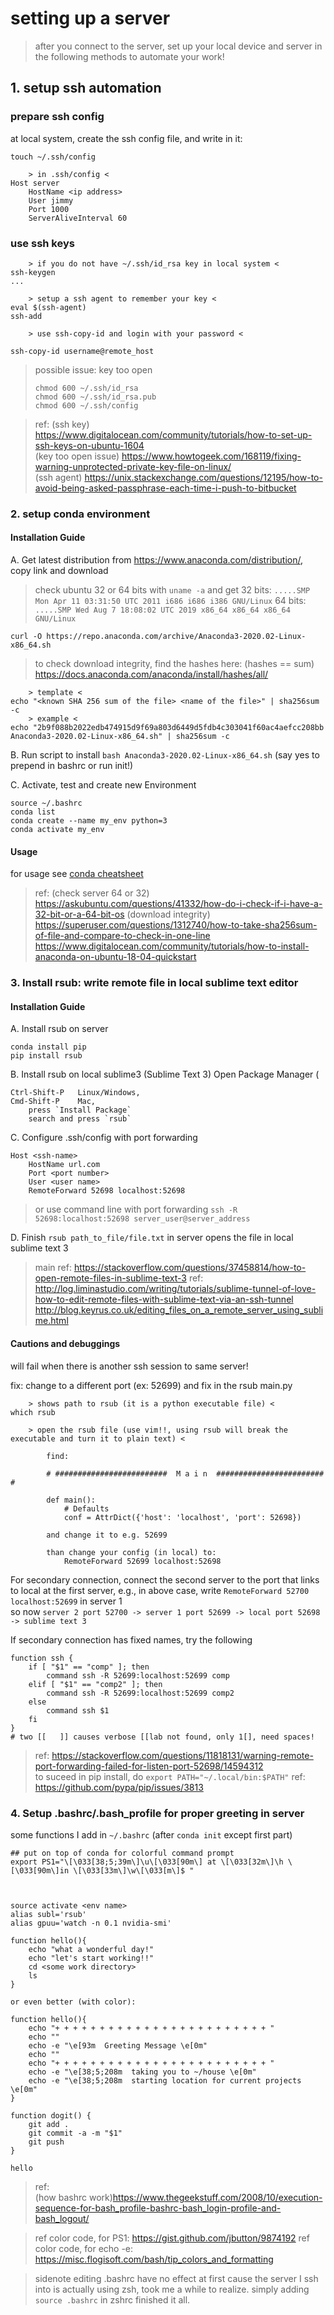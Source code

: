 # setting up a server
>after you connect to the server, set up your local device and server in the following methods to automate your work!

## 1. setup ssh automation

### prepare ssh config

at local system, create the ssh config file, and write in it:  
```
touch ~/.ssh/config

    > in .ssh/config <
Host server
    HostName <ip address>
    User jimmy
    Port 1000
    ServerAliveInterval 60
```
### use ssh keys

```
    > if you do not have ~/.ssh/id_rsa key in local system <
ssh-keygen 
...

    > setup a ssh agent to remember your key <
eval $(ssh-agent)
ssh-add
    
    > use ssh-copy-id and login with your password <

ssh-copy-id username@remote_host
```  
> possible issue: key too open
> ```
> chmod 600 ~/.ssh/id_rsa
> chmod 600 ~/.ssh/id_rsa.pub
> chmod 600 ~/.ssh/config
> ```

> ref:
(ssh key)   https://www.digitalocean.com/community/tutorials/how-to-set-up-ssh-keys-on-ubuntu-1604  
(key too open issue)  https://www.howtogeek.com/168119/fixing-warning-unprotected-private-key-file-on-linux/  
(ssh agent)  https://unix.stackexchange.com/questions/12195/how-to-avoid-being-asked-passphrase-each-time-i-push-to-bitbucket   

### 2. setup conda environment

#### Installation Guide

A. Get latest distribution from https://www.anaconda.com/distribution/, copy link and download

> check ubuntu 32 or 64 bits with `uname -a` and get
> 32 bits: `.....SMP Mon Apr 11 03:31:50 UTC 2011 i686 i686 i386 GNU/Linux`
> 64 bits: `.....SMP Wed Aug 7 18:08:02 UTC 2019 x86_64 x86_64 x86_64 GNU/Linux` 
> 

```
curl -O https://repo.anaconda.com/archive/Anaconda3-2020.02-Linux-x86_64.sh
```

> to check download integrity, find the hashes here: (hashes == sum) https://docs.anaconda.com/anaconda/install/hashes/all/ 
```
    > template <
echo "<known SHA 256 sum of the file> <name of the file>" | sha256sum -c
    > example <
echo "2b9f088b2022edb474915d9f69a803d6449d5fdb4c303041f60ac4aefcc208bb Anaconda3-2020.02-Linux-x86_64.sh" | sha256sum -c            
```

B. Run script to install
`bash Anaconda3-2020.02-Linux-x86_64.sh`
(say yes to prepend in bashrc or run init!)

C. Activate, test and create new Environment
```
source ~/.bashrc
conda list
conda create --name my_env python=3
conda activate my_env
```

#### Usage
for usage see [conda cheatsheet](https://github.com/jimmy-academia/Deeper-Learnings/blob/master/otherstuffs/conda_cheatsheet.jpeg)

>ref: 
(check server 64 or 32) https://askubuntu.com/questions/41332/how-do-i-check-if-i-have-a-32-bit-or-a-64-bit-os
(download integrity) https://superuser.com/questions/1312740/how-to-take-sha256sum-of-file-and-compare-to-check-in-one-line
https://www.digitalocean.com/community/tutorials/how-to-install-anaconda-on-ubuntu-18-04-quickstart


### 3. Install rsub: write remote file in local sublime text editor

#### Installation Guide
A. Install rsub on server
```
conda install pip
pip install rsub
```

B. Install rsub on local sublime3 
(Sublime Text 3) Open Package Manager (
```
Ctrl-Shift-P   Linux/Windows,
Cmd-Shift-P    Mac,
    press `Install Package`
    search and press `rsub`
```
    
C. Configure .ssh/config with port forwarding
```
Host <ssh-name>
    HostName url.com
    Port <port number>
    User <user name>
    RemoteForward 52698 localhost:52698
```
> or use command line with port forwarding
`ssh -R 52698:localhost:52698 server_user@server_address`


D. Finish
`rsub path_to_file/file.txt` in server opens the file in local sublime text 3


> main ref:
https://stackoverflow.com/questions/37458814/how-to-open-remote-files-in-sublime-text-3
ref:
http://log.liminastudio.com/writing/tutorials/sublime-tunnel-of-love-how-to-edit-remote-files-with-sublime-text-via-an-ssh-tunnel  
http://blog.keyrus.co.uk/editing_files_on_a_remote_server_using_sublime.html

#### Cautions and debuggings
will fail when there is another ssh session to same server!  

fix: change to a different port (ex: 52699) and fix in the rsub main.py
```
    > shows path to rsub (it is a python executable file) <
which rsub
    
    > open the rsub file (use vim!!, using rsub will break the executable and turn it to plain text) <
        
        find:

        # #########################  M a i n  ######################## #

        def main():
            # Defaults
            conf = AttrDict({'host': 'localhost', 'port': 52698})

        and change it to e.g. 52699
    
        than change your config (in local) to:
            RemoteForward 52699 localhost:52698
```

For secondary connection, connect the second server to the port that links to local at the first server, e.g., in above case, write `RemoteForward 52700 localhost:52699` in server 1  
so now `server 2 port 52700 -> server 1 port 52699 -> local port 52698 -> sublime text 3`

If secondary connection has fixed names, try the following
```
function ssh {
    if [ "$1" == "comp" ]; then
        command ssh -R 52699:localhost:52699 comp
    elif [ "$1" == "comp2" ]; then
        command ssh -R 52699:localhost:52699 comp2
    else
        command ssh $1
    fi
}
# two [[   ]] causes verbose [[lab not found, only 1[], need spaces!
```

> ref: https://stackoverflow.com/questions/11818131/warning-remote-port-forwarding-failed-for-listen-port-52698/14594312  
to suceed in pip install, do `export PATH="~/.local/bin:$PATH"`
ref: https://github.com/pypa/pip/issues/3813  

### 4. Setup .bashrc/.bash_profile for proper greeting in server

some functions I add in `~/.bashrc` (after `conda init` except first part)

```
## put on top of conda for colorful command prompt
export PS1="\[\033[38;5;39m\]\u\[\033[90m\] at \[\033[32m\]\h \[\033[90m\]in \[\033[33m\]\w\[\033[m\]$ "



source activate <env name>
alias subl='rsub'
alias gpuu='watch -n 0.1 nvidia-smi'

function hello(){
	echo "what a wonderful day!"
	echo "let's start working!!"
    cd <some work directory>
    ls
}

or even better (with color):

function hello(){
    echo "+ + + + + + + + + + + + + + + + + + + + + + + + "
    echo ""
    echo -e "\e[93m  Greeting Message \e[0m"
    echo ""
    echo "+ + + + + + + + + + + + + + + + + + + + + + + + "
    echo -e "\e[38;5;208m  taking you to ~/house \e[0m"
    echo -e "\e[38;5;208m  starting location for current projects \e[0m"
}

function dogit() {
    git add .
    git commit -a -m "$1"
    git push
}

hello
```

>ref:  
(how bashrc work)https://www.thegeekstuff.com/2008/10/execution-sequence-for-bash_profile-bashrc-bash_login-profile-and-bash_logout/

> ref color code, for PS1:
https://gist.github.com/jbutton/9874192
> ref color code, for echo -e:
https://misc.flogisoft.com/bash/tip_colors_and_formatting

>sidenote
editing .bashrc have no effect at first cause the server I ssh into
is actually using zsh, took me a while to realize.
simply adding ```source .bashrc``` in zshrc finished it all.


